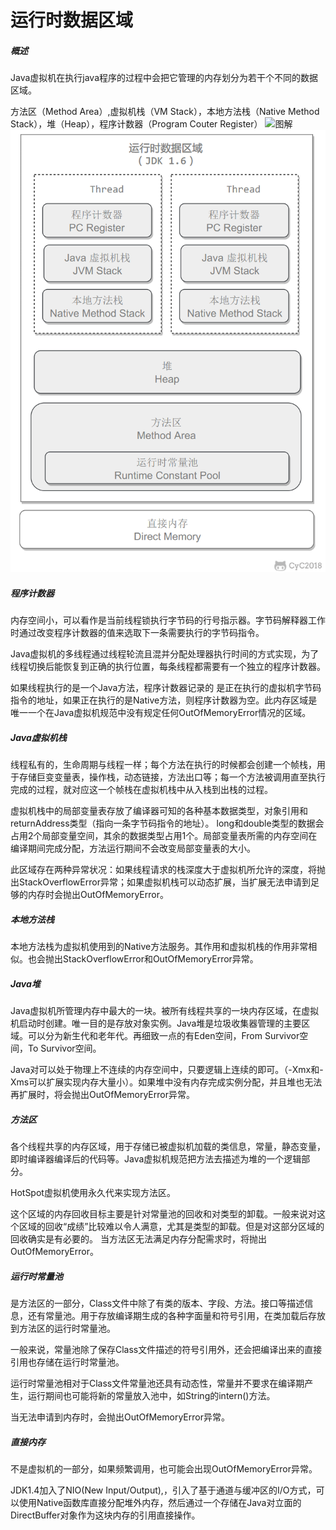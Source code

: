 运行时数据区域
========
##### 概述
Java虚拟机在执行java程序的过程中会把它管理的内存划分为若干个不同的数据区域。

方法区（Method Area）,虚拟机栈（VM Stack），本地方法栈（Native Method Stack），堆（Heap），程序计数器（Program Couter Register）
![图解](https://upload-images.jianshu.io/upload_images/8907519-88132a26a2e08b2b.png?imageMogr2/auto-orient/strip%7CimageView2/2/w/1240)
![详情](/doc/jvm/pic/运行时数据区.png)

##### 程序计数器
内存空间小，可以看作是当前线程锁执行字节码的行号指示器。字节码解释器工作时通过改变程序计数器的值来选取下一条需要执行的字节码指令。

Java虚拟机的多线程通过线程轮流且混并分配处理器执行时间的方式实现，为了线程切换后能恢复到正确的执行位置，每条线程都需要有一个独立的程序计数器。

如果线程执行的是一个Java方法，程序计数器记录的 是正在执行的虚拟机字节码指令的地址，如果正在执行的是Native方法，则程序计数器为空。此内存区域是唯一一个在Java虚拟机规范中没有规定任何OutOfMemoryError情况的区域。

##### Java虚拟机栈
线程私有的，生命周期与线程一样；每个方法在执行的时候都会创建一个帧栈，用于存储巨变变量表，操作栈，动态链接，方法出口等；每一个方法被调用直至执行完成的过程，就对应这一个帧栈在虚拟机栈中从入栈到出栈的过程。

虚拟机栈中的局部变量表存放了编译器可知的各种基本数据类型，对象引用和returnAddress类型（指向一条字节码指令的地址）。
long和double类型的数据会占用2个局部变量空间，其余的数据类型占用1个。局部变量表所需的内存空间在编译期间完成分配，方法运行期间不会改变局部变量表的大小。

此区域存在两种异常状况：如果线程请求的栈深度大于虚拟机所允许的深度，将抛出StackOverflowError异常；如果虚拟机栈可以动态扩展，当扩展无法申请到足够的内存时会抛出OutOfMemoryError。
##### 本地方法栈
本地方法栈为虚拟机使用到的Native方法服务。其作用和虚拟机栈的作用非常相似。也会抛出StackOverflowError和OutOfMemoryError异常。
##### Java堆
Java虚拟机所管理内存中最大的一块。被所有线程共享的一块内存区域，在虚拟机启动时创建。唯一目的是存放对象实例。Java堆是垃圾收集器管理的主要区域。可以分为新生代和老年代。再细致一点的有Eden空间，From Survivor空间，To Survivor空间。

Java对可以处于物理上不连续的内存空间中，只要逻辑上连续的即可。（-Xmx和-Xms可以扩展实现内存大量小）。如果堆中没有内存完成实例分配，并且堆也无法再扩展时，将会抛出OutOfMemoryError异常。
##### 方法区
各个线程共享的内存区域，用于存储已被虚拟机加载的类信息，常量，静态变量，即时编译器编译后的代码等。Java虚拟机规范把方法去描述为堆的一个逻辑部分。

HotSpot虚拟机使用永久代来实现方法区。

这个区域的内存回收目标主要是针对常量池的回收和对类型的卸载。一般来说对这个区域的回收“成绩”比较难以令人满意，尤其是类型的卸载。但是对这部分区域的回收确实是有必要的。
当方法区无法满足内存分配需求时，将抛出OutOfMemoryError。
##### 运行时常量池
是方法区的一部分，Class文件中除了有类的版本、字段、方法。接口等描述信息，还有常量池。用于存放编译期生成的各种字面量和符号引用，在类加载后存放到方法区的运行时常量池。

一般来说，常量池除了保存Class文件描述的符号引用外，还会把编译出来的直接引用也存储在运行时常量池。

运行时常量池相对于Class文件常量池还具有动态性，常量并不要求在编译期产生，运行期间也可能将新的常量放入池中，如String的intern()方法。

当无法申请到内存时，会抛出OutOfMemoryError异常。
##### 直接内存
不是虚拟机的一部分，如果频繁调用，也可能会出现OutOfMemoryError异常。

JDK1.4加入了NIO(New Input/Output),，引入了基于通道与缓冲区的I/O方式，可以使用Native函数库直接分配堆外内存，然后通过一个存储在Java对立面的DirectBuffer对象作为这块内存的引用直接操作。